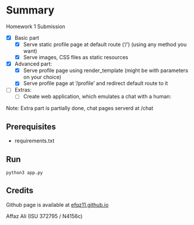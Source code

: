 # Summary
Homework 1 Submission

- [x] Basic part
  - [x] Serve static profile page at default route (‘/’) (using any method you want)
  - [x] Serve images, CSS files as static resources

- [x] Advanced part:
  - [x] Serve profile page using render_template (might be with parameters on your choice)
  - [x] Serve profile page at ‘/profile’ and redirect default route to it

- [ ] Extras:
  - [ ] Create web application, which emulates a chat with a human:
  
Note: Extra part is partially done, chat pages serverd at /chat

## Prerequisites

* requirements.txt

## Run

`python3 app.py`

## Credits

Github page is available at [efqz11.github.io](https://efqz11.github.io/)

Affaz Ali (ISU 372795 / N4156c)
